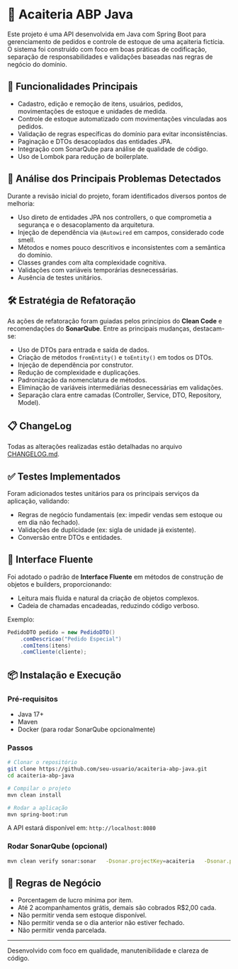 
# 🧃 Acaiteria ABP Java

Este projeto é uma API desenvolvida em Java com Spring Boot para gerenciamento de pedidos e controle de estoque de uma açaiteria fictícia. O sistema foi construído com foco em boas práticas de codificação, separação de responsabilidades e validações baseadas nas regras de negócio do domínio.

## 📌 Funcionalidades Principais

- Cadastro, edição e remoção de itens, usuários, pedidos, movimentações de estoque e unidades de medida.
- Controle de estoque automatizado com movimentações vinculadas aos pedidos.
- Validação de regras específicas do domínio para evitar inconsistências.
- Paginação e DTOs desacoplados das entidades JPA.
- Integração com SonarQube para análise de qualidade de código.
- Uso de Lombok para redução de boilerplate.

## 🚨 Análise dos Principais Problemas Detectados

Durante a revisão inicial do projeto, foram identificados diversos pontos de melhoria:

- Uso direto de entidades JPA nos controllers, o que comprometia a segurança e o desacoplamento da arquitetura.
- Injeção de dependência via `@Autowired` em campos, considerado code smell.
- Métodos e nomes pouco descritivos e inconsistentes com a semântica do domínio.
- Classes grandes com alta complexidade cognitiva.
- Validações com variáveis temporárias desnecessárias.
- Ausência de testes unitários.

## 🛠️ Estratégia de Refatoração

As ações de refatoração foram guiadas pelos princípios do **Clean Code** e recomendações do **SonarQube**. Entre as principais mudanças, destacam-se:

- Uso de DTOs para entrada e saída de dados.
- Criação de métodos `fromEntity()` e `toEntity()` em todos os DTOs.
- Injeção de dependência por construtor.
- Redução de complexidade e duplicações.
- Padronização da nomenclatura de métodos.
- Eliminação de variáveis intermediárias desnecessárias em validações.
- Separação clara entre camadas (Controller, Service, DTO, Repository, Model).

## 📋 ChangeLog

Todas as alterações realizadas estão detalhadas no arquivo [CHANGELOG.md](./CHANGELOG2.md).

## ✅ Testes Implementados

Foram adicionados testes unitários para os principais serviços da aplicação, validando:

- Regras de negócio fundamentais (ex: impedir vendas sem estoque ou em dia não fechado).
- Validações de duplicidade (ex: sigla de unidade já existente).
- Conversão entre DTOs e entidades.

## 💬 Interface Fluente

Foi adotado o padrão de **Interface Fluente** em métodos de construção de objetos e builders, proporcionando:

- Leitura mais fluida e natural da criação de objetos complexos.
- Cadeia de chamadas encadeadas, reduzindo código verboso.

Exemplo:
```java
PedidoDTO pedido = new PedidoDTO()
    .comDescricao("Pedido Especial")
    .comItens(itens)
    .comCliente(cliente);
```

## 📦 Instalação e Execução

### Pré-requisitos
- Java 17+
- Maven
- Docker (para rodar SonarQube opcionalmente)

### Passos

```bash
# Clonar o repositório
git clone https://github.com/seu-usuario/acaiteria-abp-java.git
cd acaiteria-abp-java

# Compilar o projeto
mvn clean install

# Rodar a aplicação
mvn spring-boot:run
```

A API estará disponível em: `http://localhost:8080`

### Rodar SonarQube (opcional)
```bash
mvn clean verify sonar:sonar   -Dsonar.projectKey=acaiteria   -Dsonar.projectName="acaiteria"   -Dsonar.host.url=http://localhost:9000   -Dsonar.token=SEU_TOKEN
```

## 📜 Regras de Negócio

- Porcentagem de lucro mínima por item.
- Até 2 acompanhamentos grátis, demais são cobrados R$2,00 cada.
- Não permitir venda sem estoque disponível.
- Não permitir venda se o dia anterior não estiver fechado.
- Não permitir venda parcelada.

---

Desenvolvido com foco em qualidade, manutenibilidade e clareza de código.
